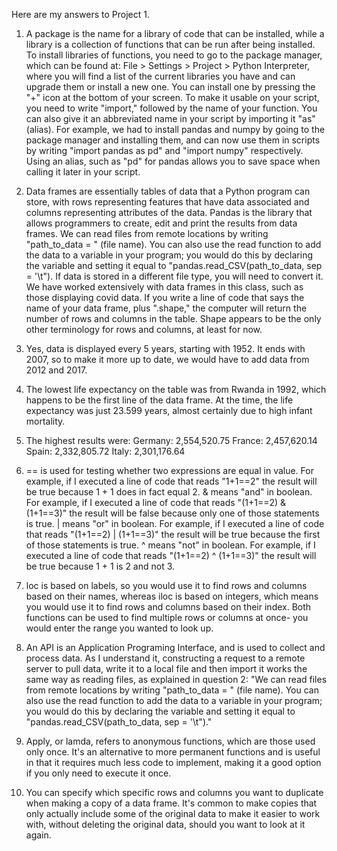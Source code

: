 Here are my answers to Project 1.

1. A package is the name for a library of code that can be installed, while a library is a collection of functions that can be run after being installed. To install libraries of functions, you need to go to the package manager, which can be found at: File > Settings > Project > Python Interpreter, where you will find a list of the current libraries you have and can upgrade them or install a new one. You can install one by pressing the "+" icon at the bottom of your screen. To make it usable on your script, you need to write "import," followed by the name of your function. You can also give it an abbreviated name in your script by importing it "as" (alias). For example, we had to install pandas and numpy by going to the package manager and installing them, and can now use them in scripts by writing "import pandas as pd" and "import numpy" respectively. Using an alias, such as "pd" for pandas allows you to save space when calling it later in your script.

2. Data frames are essentially tables of data that a Python program can store, with rows representing features that have data associated and columns representing attributes of the data. Pandas is the library that allows programmers to create, edit and print the results from data frames. We can read files from remote locations by writing "path_to_data = " (file name). You can also use the read function to add the data to a variable in your program; you would do this by declaring the variable and setting it equal to "pandas.read_CSV(path_to_data, sep = '\t"). If data is stored in a different file type, you will need to convert it. We have worked extensively with data frames in this class, such as those displaying covid data. If you write a line of code that says the name of your data frame, plus ".shape," the computer will return the number of rows and columns in the table. Shape appears to be the only other terminology for rows and columns, at least for now.

3. Yes, data is displayed every 5 years, starting with 1952. It ends with 2007, so to make it more up to date, we would have to add data from 2012 and 2017.

4. The lowest life expectancy on the table was from Rwanda in 1992, which happens to be the first line of the data frame. At the time, the life expectancy was just 23.599 years, almost certainly due to high infant mortality.

5. The highest results were:
Germany: 2,554,520.75
France: 2,457,620.14
Spain: 2,332,805.72
Italy: 2,301,176.64

6. == is used for testing whether two expressions are equal in value. For example, if I executed a line of code that reads "1+1==2" the result will be true because 1 + 1 does in fact equal 2. & means "and" in boolean. For example, if I executed a line of code that reads "(1+1==2) & (1+1==3)" the result will be false because only one of those statements is true. | means "or" in boolean. For example, if I executed a line of code that reads "(1+1==2) | (1+1==3)" the result will be true because the first of those statements is true. ^ means "not" in boolean. For example, if I executed a line of code that reads "(1+1==2) ^ (1+1==3)" the result will be true because 1 + 1 is 2 and not 3.

7. loc is based on labels, so you would use it to find rows and columns based on their names, whereas iloc is based on integers, which means you would use it to find rows and columns based on their index. Both functions can be used to find multiple rows or columns at once- you would enter the range you wanted to look up.

8. An API is an Application Programing Interface, and is used to collect and process data. As I understand it, constructing a request to a remote server to pull data, write it to a local file and then import it works the same way as reading files, as explained in question 2: "We can read files from remote locations by writing "path_to_data = " (file name). You can also use the read function to add the data to a variable in your program; you would do this by declaring the variable and setting it equal to "pandas.read_CSV(path_to_data, sep = '\t")."

9. Apply, or lamda, refers to anonymous functions, which are those used only once. It's an alternative to more permanent functions and is useful in that it requires much less code to implement, making it a good option if you only need to execute it once.

10. You can specify which specific rows and columns you want to duplicate when making a copy of a data frame. It's common to make copies that only actually include some of the original data to make it easier to work with, without deleting the original data, should you want to look at it again.

